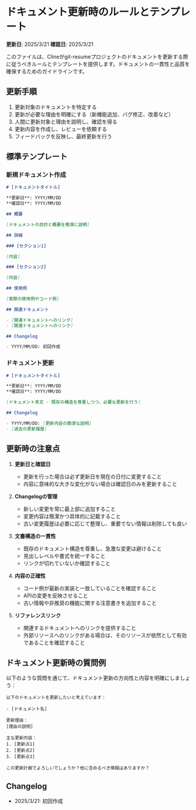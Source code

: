 # ドキュメント更新時のルールとテンプレート

**更新日**: 2025/3/21
**確認日**: 2025/3/21

このファイルは、Clineがgit-resumeプロジェクトのドキュメントを更新する際に従うべきルールとテンプレートを提供します。ドキュメントの一貫性と品質を確保するためのガイドラインです。

## 更新手順

1. 更新対象のドキュメントを特定する
2. 更新が必要な理由を明確にする（新機能追加、バグ修正、改善など）
3. 人間に更新対象と理由を説明し、確認を得る
4. 更新内容を作成し、レビューを依頼する
5. フィードバックを反映し、最終更新を行う

## 標準テンプレート

### 新規ドキュメント作成

```markdown
# [ドキュメントタイトル]

**更新日**: YYYY/MM/DD
**確認日**: YYYY/MM/DD

## 概要

[ドキュメントの目的と概要を簡潔に説明]

## 詳細

### [セクション1]

[内容]

### [セクション2]

[内容]

## 使用例

[実際の使用例やコード例]

## 関連ドキュメント

- [関連ドキュメントへのリンク]
- [関連ドキュメントへのリンク]

## Changelog

- YYYY/MM/DD: 初回作成
```

### ドキュメント更新

```markdown
# [ドキュメントタイトル]

**更新日**: YYYY/MM/DD
**確認日**: YYYY/MM/DD

[ドキュメント本文 - 既存の構造を尊重しつつ、必要な更新を行う]

## Changelog

- YYYY/MM/DD: [更新内容の簡潔な説明]
- [過去の更新履歴]
```

## 更新時の注意点

1. **更新日と確認日**
   - 更新を行った場合は必ず更新日を現在の日付に変更すること
   - 内容に意味的な大きな変化がない場合は確認日のみを更新すること

2. **Changelogの管理**
   - 新しい変更を常に最上部に追加すること
   - 変更内容は簡潔かつ具体的に記載すること
   - 古い変更履歴は必要に応じて整理し、重要でない情報は削除しても良い

3. **文書構造の一貫性**
   - 既存のドキュメント構造を尊重し、急激な変更は避けること
   - 見出しレベルや書式を統一すること
   - リンクが切れていないか確認すること

4. **内容の正確性**
   - コード例が最新の実装と一致していることを確認すること
   - APIの変更を反映させること
   - 古い情報や非推奨の機能に関する注意書きを追加すること

5. **リファレンスリンク**
   - 関連するドキュメントへのリンクを提供すること
   - 外部リソースへのリンクがある場合は、そのリソースが依然として有効であることを確認すること

## ドキュメント更新時の質問例

以下のような質問を通じて、ドキュメント更新の方向性と内容を明確にしましょう：

```
以下のドキュメントを更新したいと考えています：

- [ドキュメント名]

更新理由：
[理由の説明]

主な更新内容：
1. [更新点1]
2. [更新点2]
3. [更新点3]

この更新計画でよろしいでしょうか？他に含めるべき情報はありますか？
```

## Changelog

- 2025/3/21: 初回作成
